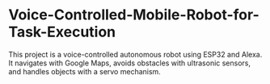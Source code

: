 # Voice-Controlled-Mobile-Robot-for-Task-Execution
This project is a voice-controlled autonomous robot using ESP32 and Alexa. It navigates with Google Maps, avoids obstacles with ultrasonic sensors, and handles objects with a servo mechanism.
